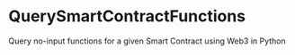 # QuerySmartContractFunctions
Query no-input functions for a given Smart Contract using Web3 in Python
